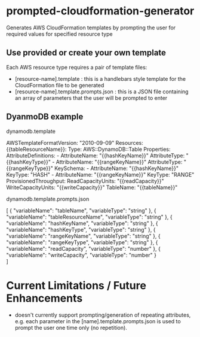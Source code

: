 # prompted-cloudformation-generator

Generates AWS CloudFormation templates by prompting the user for required values for specified resource type

## Use provided or create your own template
Each AWS resource type requires a pair of template files:

- [resource-name].template : this is a handlebars style template for the CloudFormation file to be generated
- [resource-name].template.prompts.json : this is a JSON file containing an array of parameters that the user will be prompted to enter

## DyanmoDB example

dynamodb.template

  AWSTemplateFormatVersion: "2010-09-09"
  Resources: 
    {{tableResourceName}}: 
      Type: AWS::DynamoDB::Table
      Properties: 
        AttributeDefinitions: 
          - 
            AttributeName: "{{hashKeyName}}"
            AttributeType: "{{hashKeyType}}"
          - 
            AttributeName: "{{rangeKeyName}}"
            AttributeType: "{{rangeKeyType}}"
        KeySchema: 
          - 
            AttributeName: "{{hashKeyName}}"
            KeyType: "HASH"
          - 
            AttributeName: "{{rangeKeyName}}"
            KeyType: "RANGE"
        ProvisionedThroughput: 
          ReadCapacityUnits: "{{readCapacity}}"
          WriteCapacityUnits: "{{writeCapacity}}"
        TableName: "{{tableName}}"


dynamodb.template.prompts.json

  [
      {
          "variableName": "tableName",
          "variableType": "string"
      },
      {
          "variableName": "tableResourceName",
          "variableType": "string"
      },
      {
          "variableName": "hashKeyName",
          "variableType": "string"
      },
      {
          "variableName": "hashKeyType",
          "variableType": "string"
      },
      {
          "variableName": "rangeKeyName",
          "variableType": "string"
      },
      {
          "variableName": "rangeKeyType",
          "variableType": "string"
      },
      {
          "variableName": "readCapacity",
          "variableType": "number"
      },
      {
          "variableName": "writeCapacity",
          "variableType": "number"
      }   
  ]

# Current Limitations / Future Enhancements

- doesn't currently support prompting/generation of repeating attributes, e.g. each parameter in the [name].template.prompts.json is used to prompt
the user one time only (no repetition).
